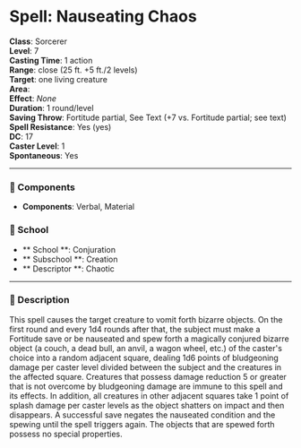 
# Spell: Nauseating Chaos
**Class**: Sorcerer  
**Level**: 7  
**Casting Time**: 1 action  
**Range**: close (25 ft. +5 ft./2 levels)  
**Target**: one living creature  
**Area**:   
**Effect**: _None_  
**Duration**: 1 round/level  
**Saving Throw**: Fortitude partial, See Text (+7 vs. Fortitude partial; see text)  
**Spell Resistance**: Yes (yes)  
**DC**: 17  
**Caster Level**: 1  
**Spontaneous**: Yes

---

### 🔮 Components
- **Components**: Verbal, Material

### 🏫 School
- ** School **: Conjuration
- ** Subschool **: Creation
- ** Descriptor **: Chaotic
---

### 📜 Description
This spell causes the target creature to vomit forth bizarre objects. On the first round and every 1d4 rounds after that, the subject must make a Fortitude save or be nauseated and spew forth a magically conjured bizarre object (a couch, a dead bull, an anvil, a wagon wheel, etc.) of the caster's choice into a random adjacent square, dealing 1d6 points of bludgeoning damage per caster level divided between the subject and the creatures in the affected square. Creatures that possess damage reduction 5 or greater that is not overcome by bludgeoning damage are immune to this spell and its effects. In addition, all creatures in other adjacent squares take 1 point of splash damage per caster levels as the object shatters on impact and then disappears. A successful save negates the nauseated condition and the spewing until the spell triggers again. The objects that are spewed forth possess no special properties.
